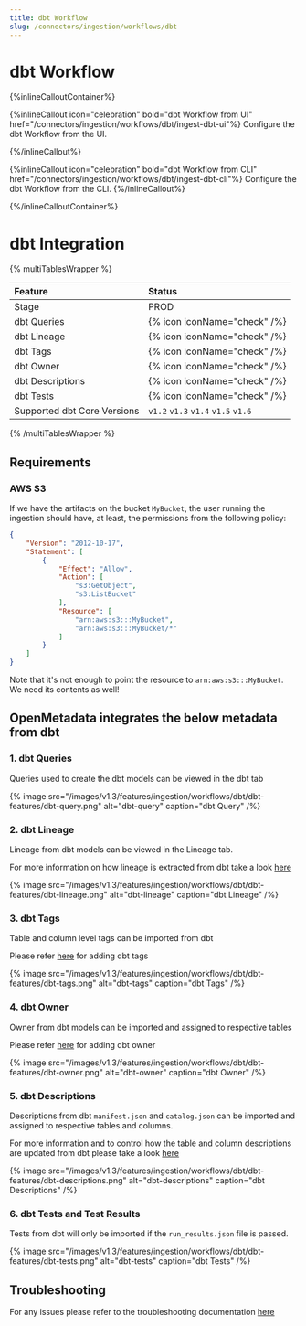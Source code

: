 ```yaml
---
title: dbt Workflow
slug: /connectors/ingestion/workflows/dbt
---
```


# dbt Workflow

{%inlineCalloutContainer%}

{%inlineCallout
  icon="celebration"
  bold="dbt Workflow from UI"
  href="/connectors/ingestion/workflows/dbt/ingest-dbt-ui"%}
Configure the dbt Workflow from the UI.

{%/inlineCallout%}

{%inlineCallout
  icon="celebration"
  bold="dbt Workflow from CLI"
  href="/connectors/ingestion/workflows/dbt/ingest-dbt-cli"%}
Configure the dbt Workflow from the CLI.
{%/inlineCallout%}

{%/inlineCalloutContainer%}

# dbt Integration

{% multiTablesWrapper %}

| Feature                     | Status                            |
| :-------------------------- | :-------------------------------- |
| Stage                       | PROD                              |
| dbt Queries                 | {% icon iconName="check" /%}      |
| dbt Lineage                 | {% icon iconName="check" /%}      |
| dbt Tags                    | {% icon iconName="check" /%}      |
| dbt Owner                   | {% icon iconName="check" /%}      |
| dbt Descriptions            | {% icon iconName="check" /%}      |
| dbt Tests                   | {% icon iconName="check" /%}      |
| Supported dbt Core Versions | `v1.2` `v1.3` `v1.4` `v1.5` `v1.6`|

{% /multiTablesWrapper %}

## Requirements

### AWS S3

If we have the artifacts on the bucket `MyBucket`, the user running the ingestion should have, at least, the permissions
from the following policy:

```json
{
    "Version": "2012-10-17",
    "Statement": [
        {
            "Effect": "Allow",
            "Action": [
                "s3:GetObject",
                "s3:ListBucket"
            ],
            "Resource": [
                "arn:aws:s3:::MyBucket",
                "arn:aws:s3:::MyBucket/*"
            ]
        }
    ]
}
```

Note that it's not enough to point the resource to `arn:aws:s3:::MyBucket`. We need its contents as well!


## OpenMetadata integrates the below metadata from dbt

### 1. dbt Queries

Queries used to create the dbt models can be viewed in the dbt tab

{% image
  src="/images/v1.3/features/ingestion/workflows/dbt/dbt-features/dbt-query.png"
  alt="dbt-query"
  caption="dbt Query"
 /%}


### 2. dbt Lineage

Lineage from dbt models can be viewed in the Lineage tab.

For more information on how lineage is extracted from dbt take a look [here](/connectors/ingestion/workflows/dbt/ingest-dbt-lineage)

{% image
  src="/images/v1.3/features/ingestion/workflows/dbt/dbt-features/dbt-lineage.png"
  alt="dbt-lineage"
  caption="dbt Lineage"
 /%}


### 3. dbt Tags

Table and column level tags can be imported from dbt

Please refer [here](/connectors/ingestion/workflows/dbt/ingest-dbt-tags) for adding dbt tags

{% image
  src="/images/v1.3/features/ingestion/workflows/dbt/dbt-features/dbt-tags.png"
  alt="dbt-tags"
  caption="dbt Tags"
 /%}



### 4. dbt Owner

Owner from dbt models can be imported and assigned to respective tables

Please refer [here](/connectors/ingestion/workflows/dbt/ingest-dbt-owner) for adding dbt owner

{% image
  src="/images/v1.3/features/ingestion/workflows/dbt/dbt-features/dbt-owner.png"
  alt="dbt-owner"
  caption="dbt Owner"
 /%}


### 5. dbt Descriptions

Descriptions from dbt `manifest.json` and `catalog.json` can be imported and assigned to respective tables and columns.

For more information and to control how the table and column descriptions are updated from dbt please take a look [here](/connectors/ingestion/workflows/dbt/ingest-dbt-descriptions)

{% image
  src="/images/v1.3/features/ingestion/workflows/dbt/dbt-features/dbt-descriptions.png"
  alt="dbt-descriptions"
  caption="dbt Descriptions"
 /%}


### 6. dbt Tests and Test Results

Tests from dbt will only be imported if the `run_results.json` file is passed.

{% image
  src="/images/v1.3/features/ingestion/workflows/dbt/dbt-features/dbt-tests.png"
  alt="dbt-tests"
  caption="dbt Tests"
 /%}

## Troubleshooting

For any issues please refer to the troubleshooting documentation [here](/connectors/ingestion/workflows/dbt/dbt-troubleshooting)
